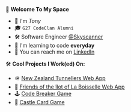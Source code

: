 🤖 **Welcome To My Space**
- 👋 I'm *Tony*
- 🎓 ```G27 CodeClan Alumni```
- 🛠️ Software Engineer [@Skyscanner](https://github.com/Skyscanner)
- 🌱 I'm learning to code **everyday**
- 📮 You can reach me on [LinkedIn](https://www.linkedin.com/in/anthony-byledbal/)

🛠️ **Cool Projects I Work(ed) On:**
- 🪖 [New Zealand Tunnellers Web App](https://www.nztunnellers.com)
- 🤝 [Friends of the &icirc;lot of La Boisselle Web App](https://www.ilotdelaboisselle.com)
- 🕹️ [Code Breaker Game](https://github.com/PrinsWillem/CodeBreaker)
- 🏰 [Castle Card Game](https://github.com/PrinsWillem/castle_game_project)
